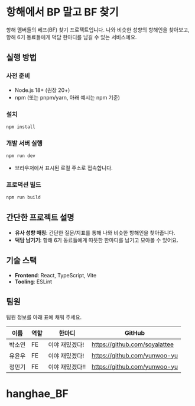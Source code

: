 # 항해에서 BP 말고 BF 찾기

항해 멤버들의 베프(BF) 찾기 프로젝트입니다. 나와 비슷한 성향의 항해인을 찾아보고,
항해 6기 동료들에게 덕담 한마디를 남길 수 있는 서비스예요.

## 실행 방법

### 사전 준비

- Node.js 18+ (권장 20+)
- npm (또는 pnpm/yarn, 아래 예시는 npm 기준)

### 설치

```bash
npm install
```

### 개발 서버 실행

```bash
npm run dev
```

- 브라우저에서 표시된 로컬 주소로 접속합니다.

### 프로덕션 빌드

```bash
npm run build
```

## 간단한 프로젝트 설명

- **유사 성향 매칭**: 간단한 질문/지표를 통해 나와 비슷한 항해인을 찾아줍니다.
- **덕담 남기기**: 항해 6기 동료들에게 따뜻한 한마디를 남기고 모아볼 수 있어요.

## 기술 스택

- **Frontend**: React, TypeScript, Vite
- **Tooling**: ESLint

## 팀원

팀원 정보를 아래 표에 채워 주세요.

| 이름   | 역할 | 한마디         | GitHub                        |
| ------ | ---- | -------------- | ----------------------------- |
| 박소연 | FE   | 이야 재밌겠다! | https://github.com/soyalattee |
| 유윤우 | FE   | 이야 재밌겠다! | https://github.com/yunwoo-yu  |
| 정민기 | FE   | 이야 재밌겠다!! | https://github.com/yunwoo-yu  |

# hanghae_BF

